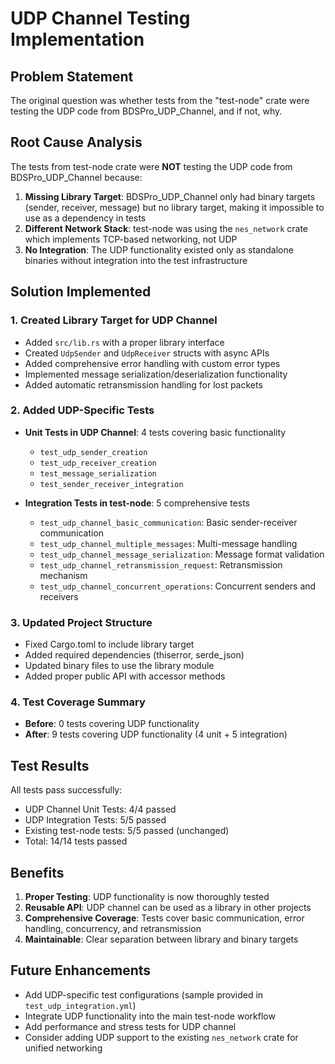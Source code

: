 # UDP Channel Testing Implementation

## Problem Statement
The original question was whether tests from the "test-node" crate were testing the UDP code from BDSPro_UDP_Channel, and if not, why.

## Root Cause Analysis
The tests from test-node crate were **NOT** testing the UDP code from BDSPro_UDP_Channel because:

1. **Missing Library Target**: BDSPro_UDP_Channel only had binary targets (sender, receiver, message) but no library target, making it impossible to use as a dependency in tests
2. **Different Network Stack**: test-node was using the `nes_network` crate which implements TCP-based networking, not UDP
3. **No Integration**: The UDP functionality existed only as standalone binaries without integration into the test infrastructure

## Solution Implemented

### 1. Created Library Target for UDP Channel
- Added `src/lib.rs` with a proper library interface
- Created `UdpSender` and `UdpReceiver` structs with async APIs
- Added comprehensive error handling with custom error types
- Implemented message serialization/deserialization functionality
- Added automatic retransmission handling for lost packets

### 2. Added UDP-Specific Tests
- **Unit Tests in UDP Channel**: 4 tests covering basic functionality
  - `test_udp_sender_creation`
  - `test_udp_receiver_creation` 
  - `test_message_serialization`
  - `test_sender_receiver_integration`

- **Integration Tests in test-node**: 5 comprehensive tests
  - `test_udp_channel_basic_communication`: Basic sender-receiver communication
  - `test_udp_channel_multiple_messages`: Multi-message handling
  - `test_udp_channel_message_serialization`: Message format validation
  - `test_udp_channel_retransmission_request`: Retransmission mechanism
  - `test_udp_channel_concurrent_operations`: Concurrent senders and receivers

### 3. Updated Project Structure
- Fixed Cargo.toml to include library target
- Added required dependencies (thiserror, serde_json)
- Updated binary files to use the library module
- Added proper public API with accessor methods

### 4. Test Coverage Summary
- **Before**: 0 tests covering UDP functionality
- **After**: 9 tests covering UDP functionality (4 unit + 5 integration)

## Test Results
All tests pass successfully:
- UDP Channel Unit Tests: 4/4 passed
- UDP Integration Tests: 5/5 passed  
- Existing test-node tests: 5/5 passed (unchanged)
- Total: 14/14 tests passed

## Benefits
1. **Proper Testing**: UDP functionality is now thoroughly tested
2. **Reusable API**: UDP channel can be used as a library in other projects
3. **Comprehensive Coverage**: Tests cover basic communication, error handling, concurrency, and retransmission
4. **Maintainable**: Clear separation between library and binary targets

## Future Enhancements
- Add UDP-specific test configurations (sample provided in `test_udp_integration.yml`)
- Integrate UDP functionality into the main test-node workflow
- Add performance and stress tests for UDP channel
- Consider adding UDP support to the existing `nes_network` crate for unified networking
